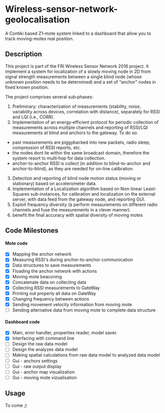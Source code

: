 # Wireless-sensor-network-geolocalisation
A Contiki based Z1-mote system linked to a dashboard that allow you to track moving-motes real position.

## Description
This project is part of the FRI Wireless Sensor Network 2016 project. It implement a system for localization of a slowly moving node in 2D from signal strength measurements between a single blind node (whose unknown position needs to be determined) and a set of “anchor” nodes in fixed known position. 

The project comprises several sub‐phases:
1. Preliminary: characterization of measurements (stability, noise, variability across devices, correlation with distance), separately for RSSI and LQI (i.e., CORR).
2. Implementation of an energy‐efficient protocol for periodic collection of measurements across multiple channels and reporting of RSSI/LQI measurements at blind and anchors to the gateway. To do so:
- past measurements are piggybacked into new packets, radio sleep, compression of RSSI reports, etc. 
- the nodes dont lie within the same broadcast domain, therefore the system resort to multi‐hop for data collection. 
- anchor-to-anchor RSSI is collect (in addition to blind-to-anchor and anchor-to-blind), as they are needed for on-line calibration. 
3. Detection and reporting of blind node motion status (moving or stationary) based on accelerometer data.  
4. Implementation of a Localization algorithm based on Non-linear Least-Squares sub-instances, for calibration and localization on the external server, with data feed from the gateway node, and reporting GUI.
5. Exploit frequency diversity (à perform measurements on different radio channels and fuse the measurements in a clever manner). 
6. benefit the final accuracy with spatial diversity of moving motes


## Code Milestones
#### Mote code
- [x] Mapping the anchor network
- [x] Measuring RSSI's during anchor-to-anchor communication
- [x] Data structures to save measurements
- [x] Floading the anchor network with actions
- [x] Moving mote beaconing
- [x] Concatenate data on collecting data
- [x] Collecting RSSI measurements to GateWay
- [x] Printing out properly all data on GateWay
- [x] Changing frequency between actions
- [x] Sending movement velocity information from moving mote
- [ ] Sending alternative data from moving mote to complete data structure

#### Dashboard code
- [x] Main, error handler, properties reader, model saver.
- [x] Interfacing with command line
- [ ] Design the raw data model
- [ ] Design the analyzes data model
- [ ] Making spatial calculations from raw data model to analyzed data model
- [ ] Gui - anchors settings
- [ ] Gui - raw output display
- [ ] Gui - anchor map visualization
- [ ] Gui - moving mote vizualisation

## Usage
To come ;)

